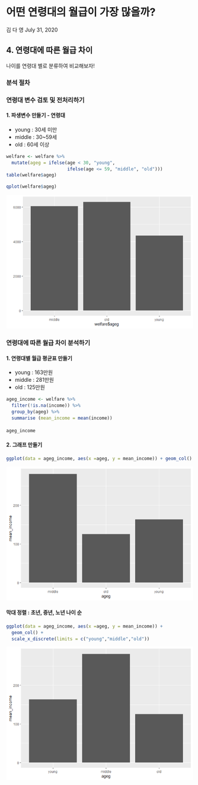 어떤 연령대의 월급이 가장 많을까?
================
김 다 영
July 31, 2020

## 4\. 연령대에 따른 월급 차이

나이를 연령대 별로 분류하여 비교해보자\!

### 분석 절차

### 연령대 변수 검토 및 전처리하기

#### 1\. 파생변수 만들기 - 연령대

  - young : 30세 미만
  - middle : 30\~59세
  - old : 60세 이상

<!-- end list -->

``` r
welfare <- welfare %>% 
  mutate(ageg = ifelse(age < 30, "young", 
                       ifelse(age <= 59, "middle", "old")))
table(welfare$ageg)
```

``` r
qplot(welfare$ageg)
```

![](welfare04_files/figure-gfm/unnamed-chunk-3-1.png)<!-- -->

### 연령대에 따른 월급 차이 분석하기

#### 1\. 연령대별 월급 평균표 만들기

  - young : 163만원
  - middle : 281만원
  - old : 125만원

<!-- end list -->

``` r
ageg_income <- welfare %>%
  filter(!is.na(income)) %>% 
  group_by(ageg) %>% 
  summarise (mean_income = mean(income))

ageg_income
```

#### 2\. 그래프 만들기

``` r
ggplot(data = ageg_income, aes(x =ageg, y = mean_income)) + geom_col()
```

![](welfare04_files/figure-gfm/unnamed-chunk-5-1.png)<!-- -->

#### 막대 정렬 : 초년, 중년, 노년 나이 순

``` r
ggplot(data = ageg_income, aes(x =ageg, y = mean_income)) +
  geom_col() +
  scale_x_discrete(limits = c("young","middle","old"))
```

![](welfare04_files/figure-gfm/unnamed-chunk-6-1.png)<!-- -->
